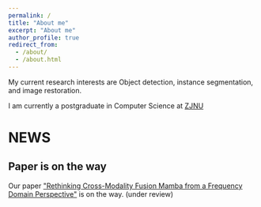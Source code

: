 ```yaml
---
permalink: /
title: "About me"
excerpt: "About me"
author_profile: true
redirect_from: 
  - /about/
  - /about.html
---
```


My current research interests are Object detection, instance segmentation, and image restoration.

I am currently a postgraduate in Computer Science at [ZJNU](https://www.zjnu.edu.cn/main.htm) 


# NEWS

## Paper is on the way

Our paper ["Rethinking Cross-Modality Fusion Mamba from a Frequency Domain Perspective"]() is on the way. (under review)



